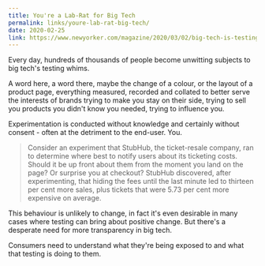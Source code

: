 ```yaml
---
title: You're a Lab-Rat for Big Tech
permalink: links/youre-lab-rat-big-tech/
date: 2020-02-25
link: https://www.newyorker.com/magazine/2020/03/02/big-tech-is-testing-you
---
```


Every day, hundreds of thousands of people become unwitting subjects to big tech's testing whims.

A word here, a word there, maybe the change of a colour, or the layout of a product page, everything measured, recorded and collated to better serve the interests of brands trying to make you stay on their side, trying to sell you products you didn't know you needed, trying to influence you.

Experimentation is conducted without knowledge and certainly without consent - often at the detriment to the end-user. You.

> Consider an experiment that StubHub, the ticket-resale company, ran to determine where best to notify users about its ticketing costs. Should it be up front about them from the moment you land on the page? Or surprise you at checkout? StubHub discovered, after experimenting, that hiding the fees until the last minute led to thirteen per cent more sales, plus tickets that were 5.73 per cent more expensive on average.

This behaviour is unlikely to change, in fact it's even desirable in many cases where testing can bring about positive change. But there's a desperate need for more transparency in big tech.

Consumers need to understand what they're being exposed to and what that testing is doing to them.
